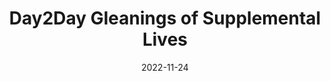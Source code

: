 ---
slug: "/issue-1"
date: "2022-11-24"
title: "Day2Day Gleanings of Supplemental Lives"
questions:
  - "What fictional (or famous) characters would you assign to your team?"
  - "meow meow meow??"
  - "Describe your perfect day."
---